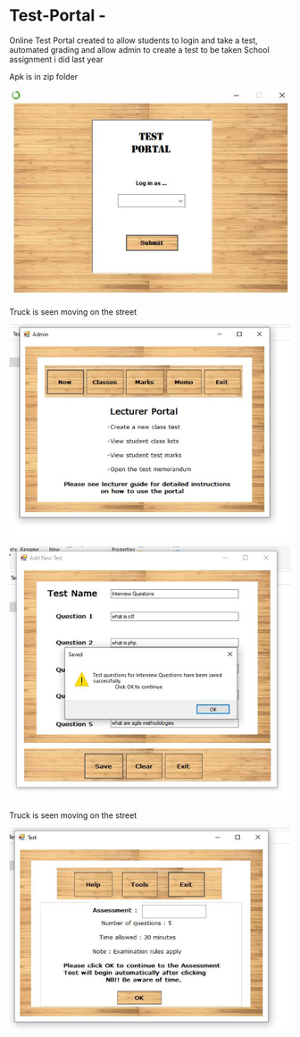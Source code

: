 # Test-Portal -
Online Test Portal created to allow students to login and take a test, automated grading and allow admin to create a test to be taken
School assignment i did last year

Apk is in zip folder






![Test Image 3](Test1.JPG)






Truck is seen moving on the street 






![Test Image 4](Test2.JPG)






![Test Image 3](Test3.JPG)






Truck is seen moving on the street 






![Test Image 4](Test4.JPG)
